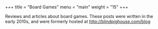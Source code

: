 +++
title = "Board Games"
menu = "main"
weight = "15"
+++

Reviews and articles about board games.  These posts were written in the early 2010s, and were formerly hosted at http://blindpighouse.com/blog
